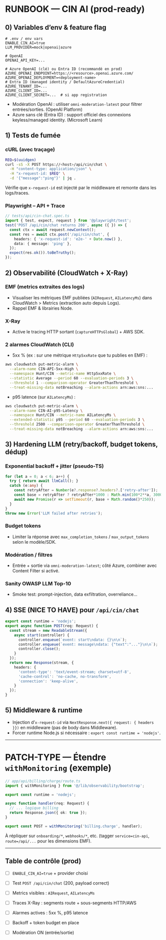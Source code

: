 # RUNBOOK — CIN AI (prod-ready)

## 0) Variables d’env & feature flag

```
# .env / env vars
ENABLE_CIN_AI=true
LLM_PROVIDER=mock|openai|azure

# OpenAI
OPENAI_API_KEY=...

# Azure OpenAI (clé) ou Entra ID (recommandé en prod)
AZURE_OPENAI_ENDPOINT=https://<resource>.openai.azure.com/
AZURE_OPENAI_DEPLOYMENT=<deployment-name>
# Entra ID (managed identity / DefaultAzureCredential)
AZURE_TENANT_ID=...
AZURE_CLIENT_ID=...
AZURE_CLIENT_SECRET=...  # si app registration
```

- Modération OpenAI : utiliser `omni-moderation-latest` pour filtrer entrées/sorties. (OpenAI Platform)
- Azure sans clé (Entra ID) : support officiel des connexions keyless/managed identity. (Microsoft Learn)

## 1) Tests de fumée

### cURL (avec traçage)

```bash
REQ=$(uuidgen)
curl -sS -X POST https://<host>/api/cin/chat \
  -H "content-type: application/json" \
  -H "x-request-id: $REQ" \
  -d '{"message":"ping"}' | jq .
```

Vérifie que `x-request-id` est injecté par le middleware et remonte dans les logs/traces.

### Playwright – API + Trace

```ts
// tests/api/cin-chat.spec.ts
import { test, expect, request } from '@playwright/test';
test('POST /api/cin/chat returns 200', async ({ }) => {
  const ctx = await request.newContext();
  const res = await ctx.post('/api/cin/chat', {
    headers: { 'x-request-id': 'e2e-' + Date.now() },
    data: { message: 'ping' },
  });
  expect(res.ok()).toBeTruthy();
});
```

## 2) Observabilité (CloudWatch + X-Ray)

### EMF (metrics extraites des logs)

- Visualiser les métriques EMF publiées (`AIRequest`, `AILatencyMs`) dans CloudWatch > Metrics (extraction auto depuis Logs).
- Rappel EMF & librairies Node.

### X-Ray

- Active le tracing HTTP sortant (`captureHTTPsGlobal`) + AWS SDK.

### 2 alarmes CloudWatch (CLI)

- 5xx % (ex : sur une métrique `Http5xxRate` que tu publies en EMF) :

```bash
aws cloudwatch put-metric-alarm \
  --alarm-name CIN-API-5xx-High \
  --namespace Hunt/CIN --metric-name Http5xxRate \
  --statistic Average --period 60 --evaluation-periods 3 \
  --threshold 1 --comparison-operator GreaterThanThreshold \
  --treat-missing-data notBreaching --alarm-actions arn:aws:sns:...
```

- p95 latence (sur `AILatencyMs`) :

```bash
aws cloudwatch put-metric-alarm \
  --alarm-name CIN-AI-p95-Latency \
  --namespace Hunt/CIN --metric-name AILatencyMs \
  --extended-statistic p95 --period 60 --evaluation-periods 3 \
  --threshold 2500 --comparison-operator GreaterThanThreshold \
  --treat-missing-data notBreaching --alarm-actions arn:aws:sns:...
```

## 3) Hardening LLM (retry/backoff, budget tokens, dédup)

### Exponential backoff + jitter (pseudo-TS)

```ts
for (let a = 0; a < 6; a++) {
  try { return await llmCall(); }
  catch (e:any) {
    const retryAfter = Number(e?.response?.headers?.['retry-after']);
    const base = retryAfter ? retryAfter*1000 : Math.min(100*2**a, 3000);
    await new Promise(r => setTimeout(r, base + Math.random()*250));
  }
}
throw new Error('LLM failed after retries');
```

### Budget tokens

- Limiter la réponse avec `max_completion_tokens` / `max_output_tokens` selon le modèle/SDK.

### Modération / filtres

- Entrée + sortie via `omni-moderation-latest`; côté Azure, combiner avec Content Filter si activé.

### Sanity OWASP LLM Top-10

- Smoke test: prompt-injection, data exfiltration, overreliance…

## 4) SSE (NICE TO HAVE) pour `/api/cin/chat`

```ts
export const runtime = 'nodejs';
export async function POST(req: Request) {
  const stream = new ReadableStream({
    async start(controller) {
      controller.enqueue(`event: start\ndata: {}\n\n`);
      controller.enqueue(`event: message\ndata: {"text":"..."}\n\n`);
      controller.close();
    }
  });
  return new Response(stream, {
    headers: {
      'content-type': 'text/event-stream; charset=utf-8',
      'cache-control': 'no-cache, no-transform',
      'connection': 'keep-alive',
    }
  });
}
```

## 5) Middleware & runtime

- Injection d’`x-request-id` via `NextResponse.next({ request: { headers }})` en middleware (pas de body dans Middleware).
- Forcer runtime Node.js si nécessaire : `export const runtime = 'nodejs'`.

---

# PATCH-TYPE — Étendre `withMonitoring` (exemple)

```ts
// app/api/billing/charge/route.ts
import { withMonitoring } from '@/lib/observability/bootstrap';

export const runtime = 'nodejs';

async function handler(req: Request) {
  // ... logique billing
  return Response.json({ ok: true });
}

export const POST = withMonitoring('billing.charge', handler);
```

À répliquer sur `onboarding/*`, `webhooks/*`, etc. (tagger `service=cin-api`, `route=/api/...` pour les dimensions EMF).

---

## Table de contrôle (prod)

- [ ] `ENABLE_CIN_AI=true` + provider choisi
- [ ] Test `POST /api/cin/chat` (200, payload correct)
- [ ] Metrics visibles : `AIRequest`, `AILatencyMs`
- [ ] Traces X-Ray : segments route + sous-segments HTTP/AWS
- [ ] Alarmes actives : 5xx %, p95 latence
- [ ] Backoff + token budget en place
- [ ] Modération ON (entrée/sortie)


